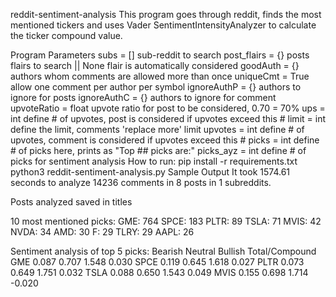 reddit-sentiment-analysis
This program goes through reddit, finds the most mentioned tickers and uses Vader SentimentIntensityAnalyzer to calculate the ticker compound value.

Program Parameters
subs = []           sub-reddit to search
post_flairs = {}    posts flairs to search || None flair is automatically considered
goodAuth = {}       authors whom comments are allowed more than once
uniqueCmt = True    allow one comment per author per symbol
ignoreAuthP = {}    authors to ignore for posts
ignoreAuthC = {}    authors to ignore for comment 
upvoteRatio = float upvote ratio for post to be considered, 0.70 = 70%
ups = int           define # of upvotes, post is considered if upvotes exceed this #
limit = int         define the limit, comments 'replace more' limit
upvotes = int       define # of upvotes, comment is considered if upvotes exceed this #
picks = int         define # of picks here, prints as "Top ## picks are:"
picks_ayz = int     define # of picks for sentiment analysis
How to run:
pip install -r requirements.txt
python3 reddit-sentiment-analysis.py
Sample Output
It took 1574.61 seconds to analyze 14236 comments in 8 posts in 1 subreddits.

Posts analyzed saved in titles

10 most mentioned picks:
GME: 764
SPCE: 183
PLTR: 89
TSLA: 71
MVIS: 42
NVDA: 34
AMD: 30
F: 29
TLRY: 29
AAPL: 26

Sentiment analysis of top 5 picks:
         Bearish  Neutral  Bullish  Total/Compound
GME   0.087   0.707    1.548     0.030
SPCE   0.119   0.645    1.618     0.027
PLTR   0.073   0.649    1.751     0.032
TSLA   0.088   0.650    1.543     0.049
MVIS   0.155   0.698    1.714     -0.020 

